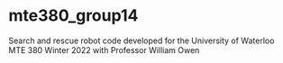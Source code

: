# mte380_group14
Search and rescue robot code developed for the University of Waterloo MTE 380 Winter 2022 with Professor William Owen
